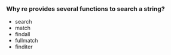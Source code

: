 ### Why re provides several functions to search a string?
* search
* match
* findall
* fullmatch
* finditer